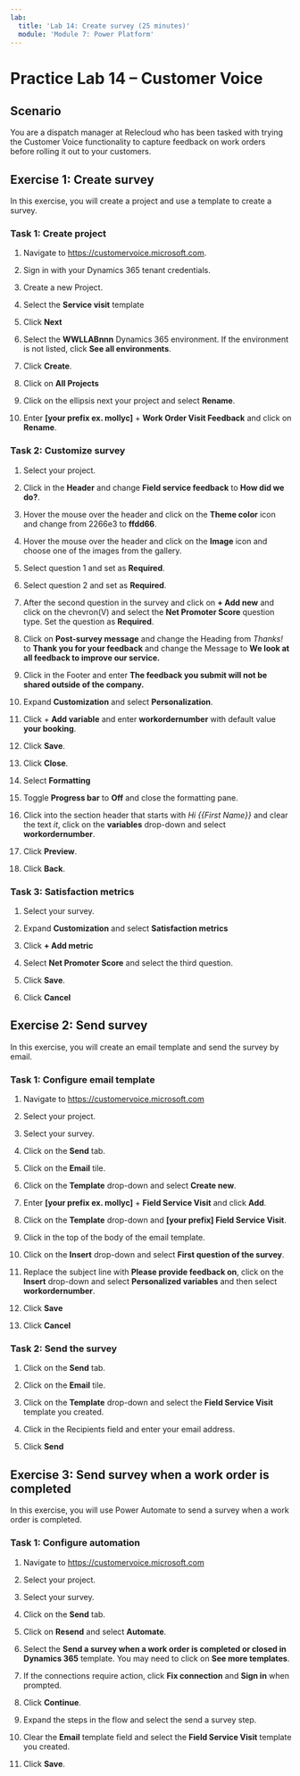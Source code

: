 ```yaml
---
lab:
  title: 'Lab 14: Create survey (25 minutes)'
  module: 'Module 7: Power Platform'
---
```


# Practice Lab 14 – Customer Voice

## Scenario

You are a dispatch manager at Relecloud who has been tasked with trying the Customer Voice functionality to capture feedback on work orders before rolling it out to your customers.

## Exercise 1: Create survey

In this exercise, you will create a project and use a template to create a survey.

### Task 1: Create project

1. Navigate to <https://customervoice.microsoft.com>.

1. Sign in with your Dynamics 365 tenant credentials.

1. Create a new Project.

1. Select the **Service visit** template

1. Click **Next**

1. Select the **WWLLABnnn** Dynamics 365 environment. If the environment is not listed, click **See all environments**.

1. Click **Create**.

1. Click on **All Projects**

1. Click on the ellipsis next your project and select **Rename**.

1. Enter **[your prefix ex. mollyc]** + **Work Order Visit Feedback** and click on **Rename**.

### Task 2: Customize survey

1. Select your project.

1. Click in the **Header** and change **Field service feedback** to **How did we do?**.

1. Hover the mouse over the header and click on the **Theme color** icon and change from 2266e3 to **ffdd66**.

1. Hover the mouse over the header and click on the **Image** icon and choose one of the images from the gallery.

1. Select question 1 and set as **Required**.

1. Select question 2 and set as **Required**.

1. After the second question in the survey and click on **+ Add new** and click on the chevron(V) and select the **Net Promoter Score** question type. Set the question as **Required**.

1. Click on **Post-survey message** and change the Heading from *Thanks!* to **Thank you for your feedback** and change the Message to **We look at all feedback to improve our service.**

1. Click in the Footer and enter **The feedback you submit will not be shared outside of the company.**

1. Expand **Customization** and select **Personalization**.

1. Click + **Add variable** and enter **workordernumber** with default value **your booking**.

1. Click **Save**.

1. Click **Close**.

1. Select **Formatting**

1. Toggle **Progress bar** to **Off** and close the formatting pane.

1. Click into the section header that starts with *Hi {{First Name}}* and clear the text *it*, click on the **variables** drop-down and select **workordernumber**.

1. Click **Preview**.

1. Click **Back**.

### Task 3: Satisfaction metrics

1. Select your survey.

1. Expand **Customization** and select **Satisfaction metrics**

1. Click **+ Add metric**

1. Select **Net Promoter Score** and select the third question.

1. Click **Save**.

1. Click **Cancel**

## Exercise 2: Send survey

In this exercise, you will create an email template and send the survey by email.

### Task 1: Configure email template

1. Navigate to <https://customervoice.microsoft.com>

1. Select your project.

1. Select your survey.

1. Click on the **Send** tab.

1. Click on the **Email** tile.

1. Click on the **Template** drop-down and select **Create new**.

1. Enter **[your prefix ex. mollyc]** + **Field Service Visit** and click **Add**.

1. Click on the **Template** drop-down and **[your prefix] Field Service Visit**.

1. Click in the top of the body of the email template.

1. Click on the **Insert** drop-down and select **First question of the survey**.

1. Replace the subject line with **Please provide feedback on**, click on the **Insert** drop-down and select **Personalized variables** and then select **workordernumber**.

1. Click **Save**

1. Click **Cancel**

### Task 2: Send the survey

1. Click on the **Send** tab.

2. Click on the **Email** tile.

3. Click on the **Template** drop-down and select the **Field Service Visit** template you created.

4. Click in the Recipients field and enter your email address.

5. Click **Send**

## Exercise 3: Send survey when a work order is completed

In this exercise, you will use Power Automate to send a survey when a work order is completed.

### Task 1: Configure automation

1. Navigate to <https://customervoice.microsoft.com>

1. Select your project.

1. Select your survey.

1. Click on the **Send** tab.

1. Click on **Resend** and select **Automate**.

1. Select the **Send a survey when a work order is completed or closed in Dynamics 365** template. You may need to click on **See more templates**.

1. If the connections require action, click **Fix connection** and **Sign in** when prompted.

1. Click **Continue**.

1. Expand the steps in the flow and select the send a survey step.

1. Clear the **Email** template field and select the **Field Service Visit** template you created.

1. Click **Save**.
